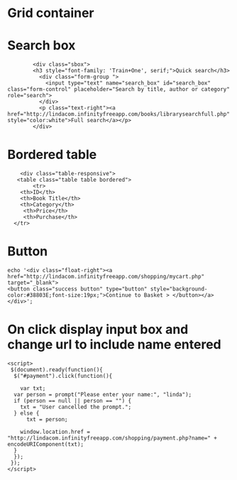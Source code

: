 Grid container
==============

<div class="grid-container"></div>

Search box
================
```
        <div class="sbox">
        <h3 style="font-family: 'Train+One', serif;">Quick search</h3>
          <div class="form-group ">
            <input type="text" name="search_box" id="search_box" class="form-control" placeholder="Search by title, author or category" role="search">
          </div>
          <p class="text-right"><a href="http://lindacom.infinityfreeapp.com/books/librarysearchfull.php" style="color:white">Full search</a></p>
        </div>
 ```
        
       

Bordered table
===============
```
    <div class="table-responsive">
   <table class="table table bordered">
        <tr>
    <th>ID</th>
    <th>Book Title</th>
    <th>Category</th>
     <th>Price</th>     
     <th>Purchase</th>
  </tr>
  ```
        
Button
=========
```
echo '<div class="float-right"><a href="http://lindacom.infinityfreeapp.com/shopping/mycart.php" target="_blank">
<button class="success button" type="button" style="background-color:#38803E;font-size:19px;">Continue to Basket > </button></a></div>';
```

On click display input box and change url to include name entered
=====================================================================

```
<script>
 $(document).ready(function(){
  $("#payment").click(function(){
  
    var txt;
  var person = prompt("Please enter your name:", "linda");
  if (person == null || person == "") {
    txt = "User cancelled the prompt.";
  } else {
      txt = person;
     
    window.location.href = "http://lindacom.infinityfreeapp.com/shopping/payment.php?name=" + encodeURIComponent(txt);
  }
  });
 });
</script>
```
    
